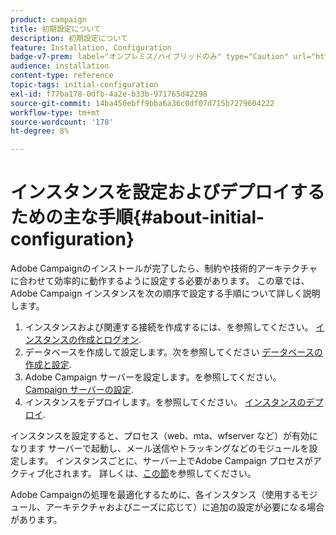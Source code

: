 ```yaml
---
product: campaign
title: 初期設定について
description: 初期設定について
feature: Installation, Configuration
badge-v7-prem: label="オンプレミス/ハイブリッドのみ" type="Caution" url="https://experienceleague.adobe.com/docs/campaign-classic/using/installing-campaign-classic/architecture-and-hosting-models/hosting-models-lp/hosting-models.html?lang=ja" tooltip="オンプレミスデプロイメントとハイブリッドデプロイメントにのみ適用されます"
audience: installation
content-type: reference
topic-tags: initial-configuration
exl-id: f77ba178-0dfb-4a2e-b33b-971765d42298
source-git-commit: 14ba450ebff9bba6a36c0df07d715b7279604222
workflow-type: tm+mt
source-wordcount: '178'
ht-degree: 8%

---
```


# インスタンスを設定およびデプロイするための主な手順{#about-initial-configuration}



Adobe Campaignのインストールが完了したら、制約や技術的アーキテクチャに合わせて効率的に動作するように設定する必要があります。 この章では、Adobe Campaign インスタンスを次の順序で設定する手順について詳しく説明します。

1. インスタンスおよび関連する接続を作成するには、を参照してください。 [インスタンスの作成とログオン](../../installation/using/creating-an-instance-and-logging-on.md).
1. データベースを作成して設定します。次を参照してください [データベースの作成と設定](../../installation/using/creating-and-configuring-the-database.md).
1. Adobe Campaign サーバーを設定します。を参照してください。 [Campaign サーバーの設定](../../installation/using/configuring-campaign-server.md).
1. インスタンスをデプロイします。を参照してください。 [インスタンスのデプロイ](../../installation/using/deploying-an-instance.md).

インスタンスを設定すると、プロセス（web、mta、wfserver など）が有効になります サーバーで起動し、メール送信やトラッキングなどのモジュールを設定します。 インスタンスごとに、サーバー上でAdobe Campaign プロセスがアクティブ化されます。 詳しくは、[この節](../../installation/using/configuring-campaign-server.md#enabling-processes)を参照してください。

Adobe Campaignの処理を最適化するために、各インスタンス（使用するモジュール、アーキテクチャおよびニーズに応じて）に追加の設定が必要になる場合があります。
